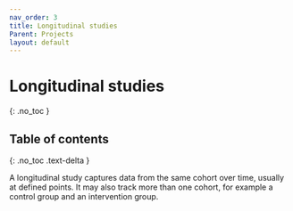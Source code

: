 ```yaml
---
nav_order: 3
title: Longitudinal studies
Parent: Projects
layout: default
---
```


# Longitudinal studies
{: .no_toc }

## Table of contents
{: .no_toc .text-delta }

A longitudinal study captures data from the same cohort over time, usually at defined points. It may also track more than one cohort, for example a control group and an intervention group. 

